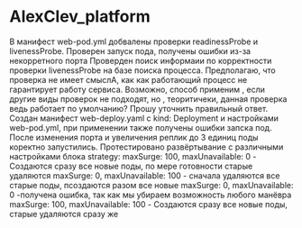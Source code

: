 # AlexClev_platform
В манифест web-pod.yml добвалены проверки readinessProbe и livenessProbe. Проверен запуск пода, получены ошибки из-за некорретного порта
Проверден поиск информаии по корректности проверки livenessProbe на базе поиска процесса. Предполагаю, что проверка не имеет смыслА, как как работающий процесс не гарантирует работу сервиса. Возможно, способ применим , если другие виды проверок не подходят, но , теоритичеки, данная проверка ведь работает по умолчанию? Прошу уточнить правильный ответ.
Создан манифест web-deploy.yaml с kind: Deployment и настройками web-pod.yml, при применении также получены ошибки запска под.
После изменения порта и увеличения реплик до 3 единиц поды коректно запустились.
Протестировано развёртывание с различными настройками блока strategy:
maxSurge: 100, maxUnavailable: 0 - Создаются сразу все  новые поды,  по мере готовности старые  удаляются
maxSurge: 0, maxUnavailable: 100 - сначала удаляются все старые поды, псоздаются разом все новые 
maxSurge: 0, maxUnavailable: 0  -получена ошибка, так как мы убираем возможность любого манёвра
maxSurge: 100, maxUnavailable: 100 - Создаются сразу все  новые поды,  старые удаляются сразу же

